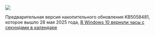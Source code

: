 <!--2025-05-30 13:10:16-->
<div class="yb">
  <div class="rss habr"><img src="https://habrastorage.org/getpro/habr/upload_files/097/514/1bf/0975141bf9ac446e9542055723271bc7.png" /><p>Предварительная версия накопительного обновления KB5058481, которое вышло 28 мая 2025 года, <a... <p class="titl"><a href="https://habr.com/ru/news/914358/?utm_source=habrahabr&utm_medium=rss&utm_campaign=914358">В Windows 10 вернули часы с секундами в календаре</a></p></div>
</div>
